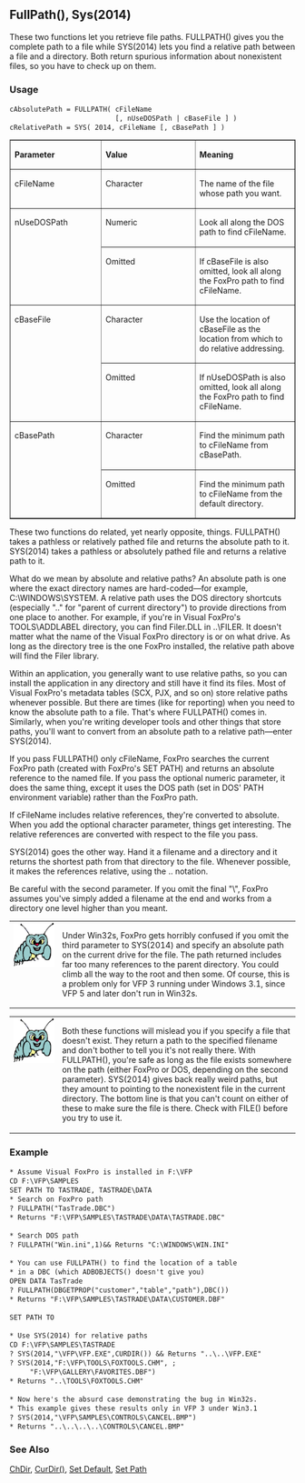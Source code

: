 ## FullPath(), Sys(2014)

These two functions let you retrieve file paths. FULLPATH() gives you the complete path to a file while SYS(2014) lets you find a relative path between a file and a directory. Both return spurious information about nonexistent files, so you have to check up on them.

### Usage

```foxpro
cAbsolutePath = FULLPATH( cFileName
                          [, nUseDOSPath | cBaseFile ] )
cRelativePath = SYS( 2014, cFileName [, cBasePath ] )
```
<table border cellspacing=0 cellpadding=0 width=100%>
<tr>
  <td width=32% valign=top>
  <p><b>Parameter</b></p>
  </td>
  <td width=23% valign=top>
  <p><b>Value</b></p>
  </td>
  <td width=45% valign=top>
  <p><b>Meaning</b></p>
  </td>
 </tr>
<tr>
  <td width=32% valign=top>
  <p>cFileName</p>
  </td>
  <td width=23% valign=top>
  <p>Character</p>
  </td>
  <td width=45% valign=top>
  <p>The name of the file whose path you want.</p>
  </td>
 </tr>
<tr>
  <td width=32% rowspan=2 valign=top>
  <p>nUseDOSPath</p>
  </td>
  <td width=23% valign=top>
  <p>Numeric</p>
  </td>
  <td width=45% valign=top>
  <p>Look all along the DOS path to find cFileName.</p>
  </td>
 </tr>
<tr>
  <td width=33% valign=top>
  <p>Omitted</p>
  </td>
  <td width=67% valign=top>
  <p>If cBaseFile is also omitted, look all along the FoxPro path to find cFileName. </p>
  </td>
 </tr>
<tr>
  <td width=32% rowspan=2 valign=top>
  <p>cBaseFile</p>
  </td>
  <td width=23% valign=top>
  <p>Character</p>
  </td>
  <td width=45% valign=top>
  <p>Use the location of cBaseFile as the location from which to do relative addressing.</p>
  </td>
 </tr>
<tr>
  <td width=33% valign=top>
  <p>Omitted</p>
  </td>
  <td width=67% valign=top>
  <p>If nUseDOSPath is also omitted, look all along the FoxPro path to find cFileName.</p>
  </td>
 </tr>
<tr>
  <td width=32% rowspan=2 valign=top>
  <p>cBasePath</p>
  </td>
  <td width=23% valign=top>
  <p>Character</p>
  </td>
  <td width=45% valign=top>
  <p>Find the minimum path to cFileName from cBasePath.</p>
  </td>
 </tr>
<tr>
  <td width=33% valign=top>
  <p>Omitted</p>
  </td>
  <td width=67% valign=top>
  <p>Find the minimum path to cFileName from the default directory.</p>
  </td>
 </tr>
</table>

These two functions do related, yet nearly opposite, things. FULLPATH() takes a pathless or relatively pathed file and returns the absolute path to it. SYS(2014) takes a pathless or absolutely pathed file and returns a relative path to it.

What do we mean by absolute and relative paths? An absolute path is one where the exact directory names are hard-coded&mdash;for example, C:\WINDOWS\SYSTEM. A relative path uses the DOS directory shortcuts (especially ".." for "parent of current directory") to provide directions from one place to another. For example, if you're in Visual FoxPro's TOOLS\ADDLABEL directory, you can find Filer.DLL in ..\FILER. It doesn't matter what the name of the Visual FoxPro directory is or on what drive. As long as the directory tree is the one FoxPro installed, the relative path above will find the Filer library.

Within an application, you generally want to use relative paths, so you can install the application in any directory and still have it find its files. Most of Visual FoxPro's metadata tables (SCX, PJX, and so on) store relative paths whenever possible. But there are times (like for reporting) when you need to know the absolute path to a file. That's where FULLPATH() comes in. Similarly, when you're writing developer tools and other things that store paths, you'll want to convert from an absolute path to a relative path&mdash;enter SYS(2014).

If you pass FULLPATH() only cFileName, FoxPro searches the current FoxPro path (created with FoxPro's SET PATH) and returns an absolute reference to the named file. If you pass the optional numeric parameter, it does the same thing, except it uses the DOS path (set in DOS' PATH environment variable) rather than the FoxPro path. 

If cFileName includes relative references, they're converted to absolute. When you add the optional character parameter, things get interesting. The relative references are converted with respect to the file you pass.

SYS(2014) goes the other way. Hand it a filename and a directory and it returns the shortest path from that directory to the file. Whenever possible, it makes the references relative, using the .. notation.

Be careful with the second parameter. If you omit the final "\\", FoxPro assumes you've simply added a filename at the end and works from a directory one level higher than you meant.

<table border=0 cellspacing=0 cellpadding=0 width=100%>
<tr>
  <td width=17% valign=top>
<img width=95 height=78 src="bug.gif"></p>
  </td>
  <td width=83%>
  <p>Under Win32s, FoxPro gets horribly confused if you omit the third parameter to SYS(2014) and specify an absolute path on the current drive for the file. The path returned includes far too many references to the parent directory. You could climb all the way to the root and then some. Of course, this is a problem only for VFP 3 running under Windows 3.1, since VFP 5 and later don't run in Win32s.</p>
  </td>
 </tr>
</table>

<table width=100% border=0 cellspacing=0 cellpadding=0>
<tr>
  <td width=17% valign=top>
<img width=94 height=79 src="bug.gif"></p>
  &nbsp;</td>
  <td width=83%>
  <p>Both these functions will mislead you if you specify a file that doesn't exist. They return a path to the specified filename and don't bother to tell you it's not really there. With FULLPATH(), you're safe as long as the file exists somewhere on the path (either FoxPro or DOS, depending on the second parameter). SYS(2014) gives back really weird paths, but they amount to pointing to the nonexistent file in the current directory. The bottom line is that you can't count on either of these to make sure the file is there. Check with FILE() before you try to use it.</p>
  </td>
 </tr>
</table>

### Example

```foxpro
* Assume Visual FoxPro is installed in F:\VFP
CD F:\VFP\SAMPLES
SET PATH TO TASTRADE, TASTRADE\DATA
* Search on FoxPro path
? FULLPATH("TasTrade.DBC")
* Returns "F:\VFP\SAMPLES\TASTRADE\DATA\TASTRADE.DBC"

* Search DOS path
? FULLPATH("Win.ini",1)&& Returns "C:\WINDOWS\WIN.INI"

* You can use FULLPATH() to find the location of a table
* in a DBC (which ADBOBJECTS() doesn't give you)
OPEN DATA TasTrade
? FULLPATH(DBGETPROP("customer","table","path"),DBC())
* Returns "F:\VFP\SAMPLES\TASTRADE\DATA\CUSTOMER.DBF"

SET PATH TO

* Use SYS(2014) for relative paths
CD F:\VFP\SAMPLES\TASTRADE
? SYS(2014,"\VFP\VFP.EXE",CURDIR()) && Returns "..\..\VFP.EXE"
? SYS(2014,"F:\VFP\TOOLS\FOXTOOLS.CHM", ;
     "F:\VFP\GALLERY\FAVORITES.DBF")
* Returns "..\TOOLS\FOXTOOLS.CHM"

* Now here's the absurd case demonstrating the bug in Win32s.
* This example gives these results only in VFP 3 under Win3.1
? SYS(2014,"\VFP\SAMPLES\CONTROLS\CANCEL.BMP")
* Returns "..\..\..\..\CONTROLS\CANCEL.BMP"
```
### See Also

[ChDir](s4g339.md), [CurDir()](s4g134.md), [Set Default](s4g339.md), [Set Path](s4g636.md)